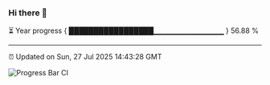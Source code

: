 ### Hi there 👋

⏳ Year progress { █████████████████▁▁▁▁▁▁▁▁▁▁▁▁▁ } 56.88 %

---

⏰ Updated on Sun, 27 Jul 2025 14:43:28 GMT

![Progress Bar CI](https://github.com/IshwaranRudhara/GIT-ACTION/workflows/Progress%20Bar%20CI/badge.svg)
